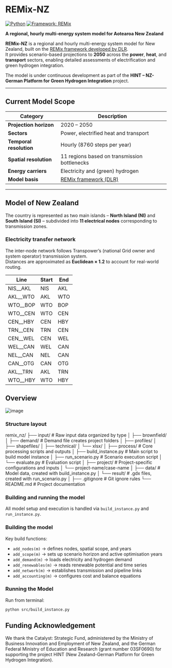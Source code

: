 # REMix-NZ

[![Python](https://img.shields.io/badge/Python-3.10+-blue.svg)]()
[![Framework: REMix](https://img.shields.io/badge/Framework-REMix-orange.svg)]()

**A regional, hourly multi-energy system model for Aotearoa New Zealand**

**REMix-NZ** is a regional and hourly multi-energy system model for New Zealand, built on the [REMix framework developed by DLR](https://dlr-ve.gitlab.io/esy/remix/framework/).  
It provides scenario-based projections to **2050** across the **power**, **heat**, and **transport** sectors, enabling detailed assessments of electrification and green hydrogen integration.

The model is under continuous development as part of the **HINT – NZ-German Platform for Green Hydrogen Integration** project.

---

## Current Model Scope

| Category | Description |
|-----------|--------------|
| **Projection horizon** | 2020 – 2050 |
| **Sectors** | Power, electrified heat and transport |
| **Temporal resolution** | Hourly (8760 steps per year) |
| **Spatial resolution** | 11 regions based on transmission bottlenecks |
| **Energy carriers** | Electricity and (green) hydrogen |
| **Model basis** | [REMix framework (DLR)](https://dlr-ve.gitlab.io/esy/remix/framework/) |

---

## Model of New Zealand

The country is represented as two main islands – **North Island (NI)** and **South Island (SI)** – subdivided into **11 electrical nodes** corresponding to transmission zones.

### Electricity transfer network
The inter-node network follows Transpower’s (national Grid owner and system operator) transmission system.  
Distances are approximated as **Euclidean × 1.2** to account for real-world routing.

| Line | Start | End |
|------|--------|-----|
| NIS__AKL | NIS | AKL |
| AKL__WTO | AKL | WTO |
| WTO__BOP | WTO | BOP |
| WTO__CEN | WTO | CEN |
| CEN__HBY | CEN | HBY |
| TRN__CEN | TRN | CEN |
| CEN__WEL | CEN | WEL |
| WEL__CAN | WEL | CAN |
| NEL__CAN | NEL | CAN |
| CAN__OTG | CAN | OTG |
| AKL__TRN | AKL | TRN |
| WTO__HBY | WTO | HBY |

## Overview

![image](https://github.com/rafaella-git/energy-nz/assets/135769724/3eab3ebb-4d42-4593-804b-628b7811b7e2)

### Structure layout

remix_nz/
├── input/                         # Raw input data organized by type
│   ├── brownfield/
│   ├── demand/                    # Demand file creates project folders
│   ├── profiles/
│   ├── shapefiles/
│   ├── technical/
│   └── xlsx/
│
├── process/                       # Core processing scripts and outputs
│   ├── build_instance.py          # Main script to build model instance
│   ├── run_scenario.py            # Scenario execution script
│   └── evaluate.py                # Evaluation script
│
├── project/                       # Project-specific configurations and inputs
│   └── project-name/case-name
│       ├── data/                  # Model data, created with build_instance.py
│       └── result/                # .gdx files, created with run_scenario.py
│
├── .gitignore                     # Git ignore rules
└── README.md                      # Project documentation


### Building and running the model

All model setup and execution is handled via `build_instance.py` and `run_instance.py`.

### Building the model
Key build functions:
- `add_nodes(m)` → defines nodes, spatial scope, and years  
- `add_scope(m)` → sets up scenario horizon and active optimisation years  
- `add_demand(m)` → loads electricity and hydrogen demand  
- `add_renewables(m)` → reads renewable potential and time series  
- `add_network(m)` → establishes transmission and pipeline links  
- `add_accounting(m)` → configures cost and balance equations  

### Running the Model

Run from terminal:
```bash
python src/build_instance.py
```

## Funding Acknowledgement
We thank the Catalyst: Strategic Fund, administered by the Ministry of Business Innovation and Employment of New Zealand, and the German Federal Ministry of Education and Research (grant number 03SF0690) for supporting the project HINT (New Zealand-German Platform for Green Hydrogen Integration). 
